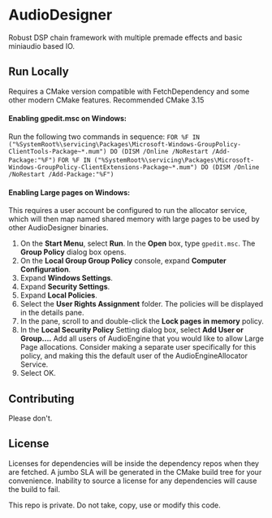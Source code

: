 
# AudioDesigner  
Robust DSP chain framework with multiple premade effects and basic miniaudio based IO.

## Run Locally  

Requires a CMake version compatible with FetchDependency and  some other modern CMake features. Recommended CMake 3.15

#### Enabling gpedit.msc on Windows:

Run the following two commands in sequence:
`FOR %F IN ("%SystemRoot%\servicing\Packages\Microsoft-Windows-GroupPolicy-ClientTools-Package~*.mum") DO (DISM /Online /NoRestart /Add-Package:"%F")`
`FOR %F IN ("%SystemRoot%\servicing\Packages\Microsoft-Windows-GroupPolicy-ClientExtensions-Package~*.mum") DO (DISM /Online /NoRestart /Add-Package:"%F")`

#### Enabling Large pages on Windows:

This requires a user account be configured to run the allocator service, which will then map named shared memory with large pages to be used by other AudioDesigner binaries.

1. On the **Start Menu**, select **Run**. In the **Open** box, type `gpedit.msc`. The **Group Policy** dialog box opens.
2. On the **Local Group Group Policy** console, expand **Computer Configuration**.
3. Expand **Windows Settings**.
4. Expand **Security Settings**.
5. Expand **Local Policies**.
6. Select the **User Rights Assignment** folder. The policies will be displayed in the details pane.
7. In the pane, scroll to and double-click the **Lock pages in memory** policy.
8. In the **Local Security Policy** Setting dialog box, select **Add User or Group....** 
   Add all users of AudioEngine that you would like to allow Large Page allocations. Consider making a separate user specifically for this policy, and making this the default user of the AudioEngineAllocator Service.
9. Select OK.

## Contributing  

Please don't.

## License  

Licenses for dependencies will be inside the dependency repos when they are fetched. A jumbo SLA will be generated in the CMake build tree for your convenience. Inability to source a license for any dependencies will cause the build to fail.

This repo is private. Do not take, copy, use or modify this code. 
